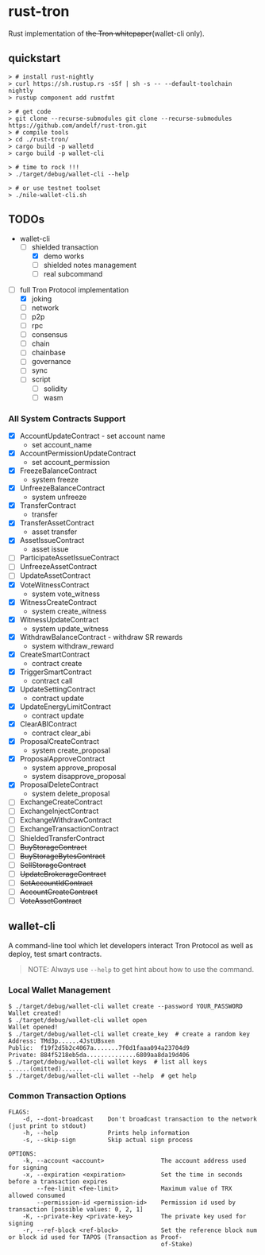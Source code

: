 # rust-tron

Rust implementation of ~~the Tron whitepaper~~(wallet-cli only).

## quickstart

```console
> # install rust-nightly
> curl https://sh.rustup.rs -sSf | sh -s -- --default-toolchain nightly
> rustup component add rustfmt

> # get code
> git clone --recurse-submodules git clone --recurse-submodules https://github.com/andelf/rust-tron.git
> # compile tools
> cd ./rust-tron/
> cargo build -p walletd
> cargo build -p wallet-cli

> # time to rock !!!
> ./target/debug/wallet-cli --help

> # or use testnet toolset
> ./nile-wallet-cli.sh
```

## TODOs

- wallet-cli
  - [ ] shielded transaction
    - [x] demo works
    - [ ] shielded notes management
    - [ ] real subcommand

- [ ] full Tron Protocol implementation
  - [x] joking
  - [ ] network
  - [ ] p2p
  - [ ] rpc
  - [ ] consensus
  - [ ] chain
  - [ ] chainbase
  - [ ] governance
  - [ ] sync
  - [ ] script
    - [ ] solidity
    - [ ] wasm

### All System Contracts Support

- [x] AccountUpdateContract - set account name
    - set account_name
- [x] AccountPermissionUpdateContract
    - set account_permission
- [x] FreezeBalanceContract
    - system freeze
- [x] UnfreezeBalanceContract
    - system unfreeze
- [x] TransferContract
    - transfer
- [x] TransferAssetContract
    - asset transfer
- [x] AssetIssueContract
    - asset issue
- [ ] ParticipateAssetIssueContract
- [ ] UnfreezeAssetContract
- [ ] UpdateAssetContract
- [x] VoteWitnessContract
    - system vote_witness
- [x] WitnessCreateContract
    - system create_witness
- [x] WitnessUpdateContract
    - system update_witness
- [x] WithdrawBalanceContract - withdraw SR rewards
    - system withdraw_reward
- [x] CreateSmartContract
    - contract create
- [x] TriggerSmartContract
    - contract call
- [x] UpdateSettingContract
    - contract update
- [x] UpdateEnergyLimitContract
    - contract update
- [x] ClearABIContract
    - contract clear_abi
- [x] ProposalCreateContract
    - system create_proposal
- [x] ProposalApproveContract
    - system approve_proposal
    - system disapprove_proposal
- [x] ProposalDeleteContract
    - system delete_proposal
- [ ] ExchangeCreateContract
- [ ] ExchangeInjectContract
- [ ] ExchangeWithdrawContract
- [ ] ExchangeTransactionContract
- [ ] ShieldedTransferContract
- [ ] ~~BuyStorageContract~~
- [ ] ~~BuyStorageBytesContract~~
- [ ] ~~SellStorageContract~~
- [ ] ~~UpdateBrokerageContract~~
- [ ] ~~SetAccountIdContract~~
- [ ] ~~AccountCreateContract~~
- [ ] ~~VoteAssetContract~~

## wallet-cli

A command-line tool which let developers interact Tron Protocol as well as deploy, test smart contracts.

> NOTE: Always use ``--help`` to get hint about how to use the command.

### Local Wallet Management

```console
$ ./target/debug/wallet-cli wallet create --password YOUR_PASSWORD
Wallet created!
$ ./target/debug/wallet-cli wallet open
Wallet opened!
$ ./target/debug/wallet-cli wallet create_key  # create a random key
Address: TMd3p......4JstUBsxen
Public:  f19f2d5b2c4067a.......7f0d1faaa094a23704d9
Private: 884f5218eb5da..............6809aa8da19d406
$ ./target/debug/wallet-cli wallet keys  # list all keys
......(omitted)......
$ ./target/debug/wallet-cli wallet --help  # get help
```

### Common Transaction Options

```text
FLAGS:
    -d, --dont-broadcast    Don't broadcast transaction to the network (just print to stdout)
    -h, --help              Prints help information
    -s, --skip-sign         Skip actual sign process

OPTIONS:
    -k, --account <account>                The account address used for signing
    -x, --expiration <expiration>          Set the time in seconds before a transaction expires
        --fee-limit <fee-limit>            Maximum value of TRX allowed consumed
        --permission-id <permission-id>    Permission id used by transaction [possible values: 0, 2, 1]
    -K, --private-key <private-key>        The private key used for signing
    -r, --ref-block <ref-block>            Set the reference block num or block id used for TAPOS (Transaction as Proof-
                                           of-Stake)
```
